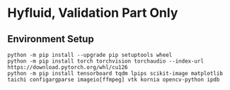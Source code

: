 # Hyfluid, Validation Part Only

## Environment Setup
```shell
python -m pip install --upgrade pip setuptools wheel
python -m pip install torch torchvision torchaudio --index-url https://download.pytorch.org/whl/cu126
python -m pip install tensorboard tqdm lpips scikit-image matplotlib taichi configargparse imageio[ffmpeg] vtk kornia opencv-python ipdb
```
